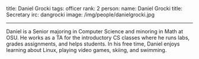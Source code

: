 title: Daniel Grocki
tags: officer
rank: 2
person: 
  name: Daniel Grocki 
  title: Secretary 
  irc: dangrocki 
  image: /img/people/danielgrocki.jpg

---

Daniel is a Senior majoring in Computer Science and minoring in Math at OSU.  He works as a TA for the introductory CS classes where he runs labs, grades assignments, and helps students.  In his free time, Daniel enjoys learning about Linux, playing video games, skiing, and swimming.  

